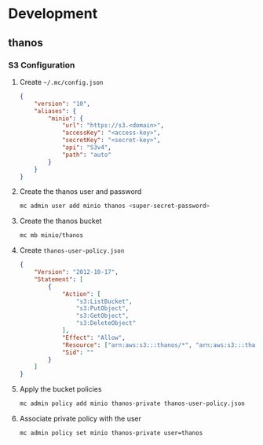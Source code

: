 # Development

## thanos

### S3 Configuration

1. Create `~/.mc/config.json`

    ```json
    {
        "version": "10",
        "aliases": {
            "minio": {
                "url": "https://s3.<domain>",
                "accessKey": "<access-key>",
                "secretKey": "<secret-key>",
                "api": "S3v4",
                "path": "auto"
            }
        }
    }
    ```

2. Create the thanos user and password

    ```sh
    mc admin user add minio thanos <super-secret-password>
    ```

3. Create the thanos bucket

    ```sh
    mc mb minio/thanos
    ```

4. Create `thanos-user-policy.json`

    ```json
    {
        "Version": "2012-10-17",
        "Statement": [
            {
                "Action": [
                    "s3:ListBucket",
                    "s3:PutObject",
                    "s3:GetObject",
                    "s3:DeleteObject"
                ],
                "Effect": "Allow",
                "Resource": ["arn:aws:s3:::thanos/*", "arn:aws:s3:::thanos"],
                "Sid": ""
            }
        ]
    }
    ```

5. Apply the bucket policies

    ```sh
    mc admin policy add minio thanos-private thanos-user-policy.json
    ```

6. Associate private policy with the user

    ```sh
    mc admin policy set minio thanos-private user=thanos
    ```

